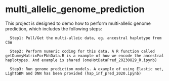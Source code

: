 # multi_allelic_genome_prediction
This project is designed to demo how to perform multi-allelic genome prediction, which includes the following steps:
 
      Step1: Pull/Get the multi-alleic data, eg. ancestral haplotype from CSW
  
      Step2: Perform numeric coding for this data. A R function called getDummyMatrixForPbhData.R is a example of how we encode the ancestral haplotypes. And example is shared (oneHotDataPred_20230829_R.ipynb)
  
      Step3: Run genome prediction models. A example of using Elastic net, LightGBM and DNN has been provided (hap_inf_pred_2020.ipynb)
